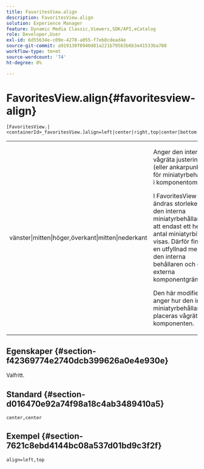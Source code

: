 ```yaml
---
title: FavoritesView.align
description: FavoritesView.align
solution: Experience Manager
feature: Dynamic Media Classic,Viewers,SDK/API,eCatalog
role: Developer,User
exl-id: 6d55634e-c09e-4278-a055-f7eb8cdead4e
source-git-commit: a919130f0940d81a221b79563b6b3e41533ba788
workflow-type: tm+mt
source-wordcount: '74'
ht-degree: 0%

---
```


# FavoritesView.align{#favoritesview-align}

`[FavoritesView.|<containerId>_favoritesView.]align=left|center|right,top|center|bottom`

<table id="table_2B109D2F91E64B5382B31921C3780FA5"> 
 <tbody> 
  <tr> 
   <td colname="col1"> <p><span class="codeph"> vänster|mitten|höger,överkant|mitten|nederkant</span> </p> </td> 
   <td colname="col2"> <p> Anger den interna vågräta justeringen (eller ankarpunkten) för miniatyrbehållaren i komponentområdet. </p> <p>I FavoritesView ändras storleken på den interna miniatyrbehållaren så att endast ett helt antal miniatyrbilder visas. Därför finns det en utfyllnad mellan den interna behållaren och de externa komponentgränserna. </p> <p>Den här modifieraren anger hur den interna miniatyrbehållaren placeras vågrätt inuti komponenten. </p> </td> 
  </tr> 
 </tbody> 
</table>

## Egenskaper {#section-f42369774e2740dcb399626a0e4e930e}

Valfritt.

## Standard {#section-d016470e92a74f98a18c4ab3489410a5}

`center,center`

## Exempel {#section-7621c8ebd4144bc08a537d01bd9c3f2f}

`align=left,top`
